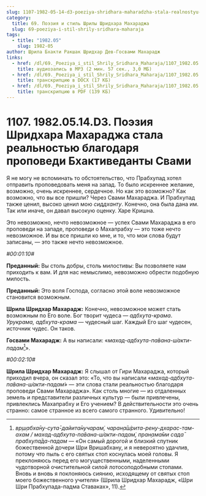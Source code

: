 ```yaml
---
slug: 1107-1982-05-14-d3-poeziya-shridhara-maharadzha-stala-realnostyu-blagodarya-propovedi-bhaktivedanty-svami
category:
  title: 69. Поэзия и стиль Шрилы Шридхара Махараджа
  slug: 69-poeziya-i-stil-shrily-sridhara-maharaja
tags:
  - title: "1982.05"
    slug: 1982-05
author: Шрила Бхакти Ракшак Шридхар Дев-Госвами Махарадж
links:
  - href: /dl/69._Poeziya_i_stil_Shrily_Sridhara_Maharaja/1107_1982.05.14.D3_SridharMj_Pojezija_Shridhara_Maharadzha_stala_realnostju_blagodarja_propovedi_Bhaktivedanty_Svami.mp3
    title: аудиозапись в MP3 (2 мин. 57 сек., 3,0 МБ)
  - href: /dl/69._Poeziya_i_stil_Shrily_Sridhara_Maharaja/1107_1982.05.14.D3_SridharMj_Pojezija_Shridhara_Maharadzha_stala_realnostju_blagodarja_propovedi_Bhaktivedanty_Svami.docx
    title: транскрипцию в DOCX (17 КБ)
  - href: /dl/69._Poeziya_i_stil_Shrily_Sridhara_Maharaja/1107_1982.05.14.D3_SridharMj_Pojezija_Shridhara_Maharadzha_stala_realnostju_blagodarja_propovedi_Bhaktivedanty_Svami.pdf
    title: транскрипцию в PDF (139 КБ)
---
```


# 1107. 1982.05.14.D3. Поэзия Шридхара Махараджа стала реальностью благодаря проповеди Бхактиведанты Свами

Я не могу не вспоминать то обстоятельство, что Прабхупад хотел отправить проповедовать меня на запад. То было искреннее желание, возможно, очень искреннее, сердечное. Но как это возможно? Как возможно, что вы все пришли? Через Свами Махараджа. И Прабхупад также ценил, высоко ценил мою *сиддханту*. Конечно, она была дана им. Так или иначе, он давал высокую оценку. Харе Кришна.

Это невозможно, нечто невозможное — успех Свами Махараджа в его проповеди на западе, проповеди о Махапрабху — это тоже нечто невозможное. И вы все пришли ко мне, и то, что мои слова будут записаны, — это также нечто невозможное.

*#00:01:10#*

**Преданный:** Вы столь добры, столь милостивы: Вы позволяете нам приходить к вам. И для нас немыслимо, невозможно обрести подобную милость.

**Преданный:** Это воля Господа, согласно этой воле невозможное становится возможным.

**Шрила Шридхар Махарадж:** Конечно, невозможное может стать возможным по Его воле. Бог творит чудеса — *адбхута-крама*. *Урукрама, адбхута-крама* — чудесный шаг. Каждый Его шаг чудесен, источник чудес. Он таков.

**Госвами Махарадж:** А вы написали: «*махад-адбхута-па̄вана-ш́акти-падам̇*[^_ftn1]».

*#00:02:10#*

**Шрила Шридхар Махарадж:** Я слышал от Гири Махараджа, который приходил вчера, он сказал это: «То, что вы написали «*махад-адбхута-па̄вана-ш́акти-падам̇*» — эти слова стали реальностью благодаря проповеди Свами Махараджа». Как столь многие — из отдаленных земель и представители различных культур — были привлечены, привлеклись Махапрабху и Его учением? В действительности это очень странно: самое странное из всего самого странного. Удивительно!



[^_ftn1]: *вр̣ш̣абха̄ну-сута̄-дайита̄нучарам̇, чаран̣а̄ш́рита-рен̣у-дхарас-там-ахам / махад-адбхута-па̄вана-ш́акти-падам̇, пран̣ама̄ми сада̄ прабхупа̄да-падам* — «Он самый дорогой и близкий спутник божественной дочери Шри Вришабхану, и я невероятно удачлив, потому что пыль с его святых стоп коснулась моей головы. Я преклоняюсь перед его могущественными, наделенными чудотворной очистительной силой лотосоподобными стопами. Вновь и вновь я поклоняюсь сиянию, исходящему от святых стоп моего божественного учителя» (Шрила Шридхар Махарадж, «Шри Шри Прабхупада-падма Ставаках», 11).

